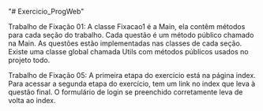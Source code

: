 "# Exercicio_ProgWeb" 

Trabalho de Fixação 01:
A classe Fixacao1 é a Main, ela contêm métodos para cada seção do trabalho. 
Cada questão é um método público chamado na Main.
As questões estão implementadas nas classes de cada seção.
Existe uma classe global chamada Utils com métodos públicos usados no projeto todo.

Trabalho de Fixação 05:
A primeira etapa do exercício está na página index.
Para acessar a segunda etapa do exercício, tem um link no index que leva à questão final.
O formulário de login se preenchido corretamente leva de volta ao index.
